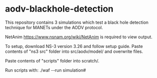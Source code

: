 # aodv-blackhole-detection

This repository contains 3 simulations which test a black hole detection technique for MANETs under the AODV protocol.

NetAnim <https://www.nsnam.org/wiki/NetAnim> is required to view output.

To setup, download NS-3 version 3.26 and follow setup guide.  Paste contents of "ns3 src" folder into src/aodv/model/ and overwrite files.

Paste contents of "scripts" folder into scratch/.

Run scripts with: ./waf --run simulation#
